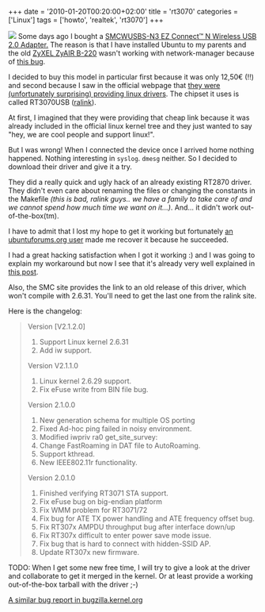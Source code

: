 +++
date = '2010-01-20T00:20:00+02:00'
title = 'rt3070'
categories = ['Linux']
tags = ['howto', 'realtek', 'rt3070']
+++

![](http://www.smc.com/images/products/400/SMCWUSBS_N3.jpg) Some days ago I bought a [SMCWUSBS-N3 EZ Connect™ N Wireless USB 2.0 Adapter.](http://www.smc.com/index.cfm?event=viewProduct&cid=5&scid=117&localeCode=EN_GBR&pid=1699) The reason is that I have installed Ubuntu to my parents and the old [ZyXEL ZyAIR B-220](http://descargardrivers.es/photos/Z/y/x/ZyxelZyAIR-B-220-1-pic.jpg) wasn't working with network-manager because of [this bug](https://bugzilla.gnome.org/show_bug.cgi?id=605880).

I decided to buy this model in particular first because it was only 12,50€ (!!) and second because I saw in the official webpage that [they were (unfortunately surprising) providing linux drivers](http://www.smc.com/index.cfm?event=downloads.doSearchCriteria&localeCode=EN_GBR&productCategory=5&modelNumber=1699&partNumber=4338&downloadType=1&knowsPartNumber=false). The chipset it uses is called RT3070USB ([ralink](http://www.ralinktech.com/support.php?s=2)).

At first, I imagined that they were providing that cheap link because it was already included in the official linux kernel tree and they just wanted to say "hey, we are cool people and support linux!".

But I was wrong! When I connected the device once I arrived home nothing happened. Nothing interesting in `syslog`. `dmesg` neither. So I decided to download their driver and give it a try.

They did a really quick and ugly hack of an already existing RT2870 driver. They didn't even care about renaming the files or changing the constants in the Makefile *(this is bad, ralink guys.. we have a family to take care of and we cannot spend how much time we want on it...)*. And... it didn't work out-of-the-box(tm).

I have to admit that I lost my hope to get it working but fortunately [an ubuntuforums.org user](http://ubuntuforums.org/showthread.php?t=1155941&page=11) made me recover it because he succeeded.

I had a great hacking satisfaction when I got it working :) and I was going to explain my workaround but now I see that it's already very well explained in [this post](http://ubuntuforums.org/showpost.php?p=8418039&postcount=182).

Also, the SMC site provides the link to an old release of this driver, which won't compile with 2.6.31. You'll need to get the last one from the ralink site.

Here is the changelog:

> Version [V2.1.2.0]
> 1. Support Linux kernel 2.6.31
> 2. Add iw support.
>
> Version V2.1.1.0
> 1. Linux kernel 2.6.29 support.
> 2. Fix eFuse write from BIN file bug.
>
> Version 2.1.0.0
> 1. New generation schema for multiple OS porting
> 2. Fixed Ad-hoc ping failed in noisy environment.
> 3. Modified iwpriv ra0 get_site_survey:
> 4. Change FastRoaming in DAT file to AutoRoaming.
> 5. Support kthread.
> 6. New IEEE802.11r functionality.
>
> Version 2.0.1.0
> 1. Finished verifying RT3071 STA support.
> 2. Fix eFuse bug on big-endian platform
> 3. Fix WMM problem for RT3071/72
> 4. Fix bug for ATE TX power handling and ATE frequency offset bug.
> 5. Fix RT307x AMPDU throughput bug after interface down/up
> 6. Fix RT307x difficult to enter power save mode issue.
> 7. Fix bug that is hard to connect with hidden-SSID AP.
> 8. Update RT307x new firmware.

TODO: When I get some new free time, I will try to give a look at the driver and collaborate to get it merged in the kernel. Or at least provide a working out-of-the-box tarball with the driver ;-)

[A similar bug report in bugzilla.kernel.org](http://bugzilla.kernel.org/show_bug.cgi?id=14808)
